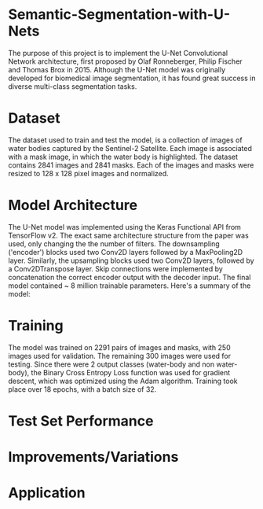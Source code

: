 # Semantic-Segmentation-with-U-Nets
The purpose of this project is to implement the U-Net Convolutional Network architecture, first proposed by Olaf Ronneberger, Philip Fischer and Thomas Brox in 2015. Although the U-Net model was originally developed for biomedical image segmentation, it has found great success in diverse multi-class segmentation tasks.

# Dataset
The dataset used to train and test the model, is a collection of images of water bodies captured by the Sentinel-2 Satellite. Each image is  associated with a mask image, in which the water body is highlighted. The dataset contains 2841 images and 2841 masks. Each of the images and masks were resized to 128 x 128 pixel images and normalized.
# Model Architecture
The U-Net model was implemented using the Keras Functional API from TensorFlow v2. The exact same architecture structure from the paper was used, only changing the the number of filters. The downsampling ('encoder') blocks used two Conv2D layers followed by a MaxPooling2D layer. Similarly, the upsampling blocks used two Conv2D layers, followed by a Conv2DTranspose layer. Skip connections were implemented by concatenation the correct encoder output with the decoder input. The final model contained ~ 8 million trainable parameters. Here's a summary of the model: <br/>
# Training
The model was trained on 2291 pairs of images and masks, with 250 images used for validation. The remaining 300 images were used for testing. Since there were 2 output classes (water-body and non water-body), the Binary Cross Entropy Loss function was used for gradient descent, which was optimized using the Adam algorithm. Training took place over 18 epochs, with a batch size of 32.
# Test Set Performance
# Improvements/Variations
# Application
